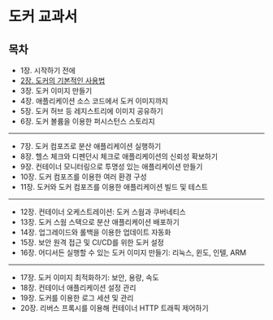 # 도커 교과서
## 목차
- 1장. 시작하기 전에
- [2장. 도커의 기본적인 사용법](./contents/chapter02.md)
- 3장. 도커 이미지 만들기
- 4장. 애플리케이션 소스 코드에서 도커 이미지까지
- 5장. 도커 허브 등 레지스트리에 이미지 공유하기
- 6장. 도커 볼륨을 이용한 퍼시스턴스 스토리지
---
- 7장. 도커 컴포즈로 분산 애플리케이션 실행하기
- 8장. 헬스 체크와 디펜던시 체크로 애플리케이션의 신뢰성 확보하기
- 9장. 컨테이너 모니터링으로 투명성 있는 애플리케이션 만들기
- 10장. 도커 컴포즈를 이용한 여러 환경 구성
- 11장. 도커와 도커 컴포즈를 이용한 애플리케이션 빌드 및 테스트
---
- 12장. 컨테이너 오케스트레이션: 도커 스웜과 쿠버네티스
- 13장. 도커 스웜 스택으로 분산 애플리케이션 배포하기
- 14장. 업그레이드와 롤백을 이용한 업데이트 자동화
- 15장. 보안 원격 접근 및 CI/CD를 위한 도커 설정
- 16장. 어디서든 실행할 수 있는 도커 이미지 만들기: 리눅스, 윈도, 인텔, ARM
---
- 17장. 도커 이미지 최적화하기: 보안, 용량, 속도
- 18장. 컨테이너 애플리케이션 설정 관리
- 19장. 도커를 이용한 로그 세션 및 관리
- 20장. 리버스 프록시를 이용해 컨테이너 HTTP 트래픽 제어하기